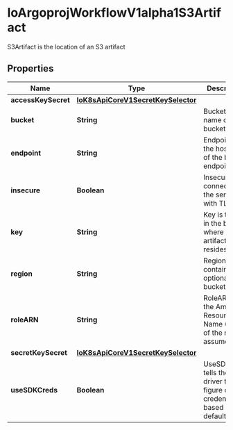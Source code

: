 

# IoArgoprojWorkflowV1alpha1S3Artifact

S3Artifact is the location of an S3 artifact
## Properties

Name | Type | Description | Notes
------------ | ------------- | ------------- | -------------
**accessKeySecret** | [**IoK8sApiCoreV1SecretKeySelector**](IoK8sApiCoreV1SecretKeySelector.md) |  | 
**bucket** | **String** | Bucket is the name of the bucket | 
**endpoint** | **String** | Endpoint is the hostname of the bucket endpoint | 
**insecure** | **Boolean** | Insecure will connect to the service with TLS |  [optional]
**key** | **String** | Key is the key in the bucket where the artifact resides | 
**region** | **String** | Region contains the optional bucket region |  [optional]
**roleARN** | **String** | RoleARN is the Amazon Resource Name (ARN) of the role to assume. |  [optional]
**secretKeySecret** | [**IoK8sApiCoreV1SecretKeySelector**](IoK8sApiCoreV1SecretKeySelector.md) |  | 
**useSDKCreds** | **Boolean** | UseSDKCreds tells the driver to figure out credentials based on sdk defaults. |  [optional]



